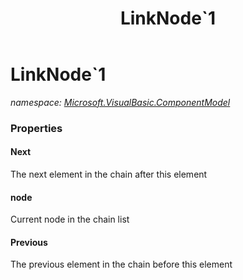 ﻿---
title: LinkNode`1
---

# LinkNode`1
_namespace: [Microsoft.VisualBasic.ComponentModel](N-Microsoft.VisualBasic.ComponentModel.html)_






### Properties

#### Next
The next element in the chain after this element
#### node
Current node in the chain list
#### Previous
The previous element in the chain before this element
